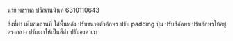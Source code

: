นาย พชรพล ปวีณานนันท์ 6310110643

สิ่งที่ทำ
เพิ่มสภถานที่
ใส่พื้นหลัง
ปรับขนาดตัวอักษร
ปรับ padding ปุ่ม
ปรับสีอักษร
ปรับอักษรให้อยู่ตรงกลาง
ปรับเงาให้เป็นสีดำ ปรับองศาเงา